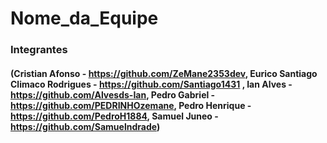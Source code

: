 # Nome_da_Equipe

### Integrantes
#### (Cristian Afonso - https://github.com/ZeMane2353dev, Eurico Santiago Climaco Rodrigues - https://github.com/Santiago1431 , Ian Alves - https://github.com/Alvesds-Ian, Pedro Gabriel - https://github.com/PEDRINHOzemane, Pedro Henrique - https://github.com/PedroH1884, Samuel Juneo - https://github.com/Samuelndrade)
